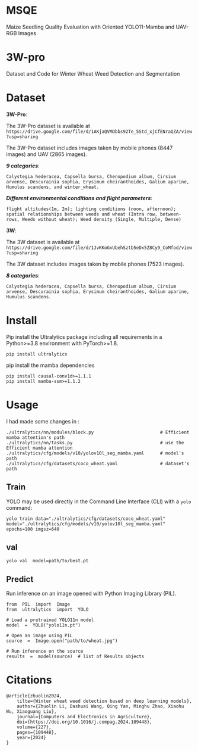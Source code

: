 # MSQE
Maize Seedling Quality Evaluation with Oriented YOLO11-Mamba and UAV-RGB Images
# 3W-pro

Dataset and Code for Winter Wheat Weed Detection and Segmentation

# Dataset
**3W-Pro**: 

The 3W-Pro dataset is available at `https://drive.google.com/file/d/1AKjaQVMObbs92Te_5Std_xjCfENraQZA/view?usp=sharing`

The 3W-Pro dataset includes images taken by mobile phones (8447 images) and UAV (2865 images). 

***9 categories***: 

    Calystegia hederacea, Capsella bursa, Chenopodium album, Cirsium arvense, Descurainia sophia, Erysimum cheiranthoides, Galium aparine, Humulus scandens, and winter_wheat.

***Different environmental conditions and flight parameters***: 

    flight altitudes(1m, 2m); lighting conditions (noon, afternoon); spatial relationships between weeds and wheat (Intra row, between-rows, Weeds without wheat); Weed density (Single, Multiple, Dense)

**3W**: 

The 3W dataset is available at `https://drive.google.com/file/d/1JvKKoGvUbehSztb5eDx5Z8Cy9_CoMfod/view?usp=sharing`

The 3W dataset includes images taken by mobile phones (7523 images). 

***8 categories***: 

    Calystegia hederacea, Capsella bursa, Chenopodium album, Cirsium arvense, Descurainia sophia, Erysimum cheiranthoides, Galium aparine, Humulus scandens.


# Install

Pip install the Ultralytics package including all requirements in a Python>=3.8 environment with PyTorch>=1.8.

    pip install ultralytics
 pip install the mamba dependencies
 
    pip install causal-conv1d>=1.1.1
    pip install mamba-ssm>=1.1.2

# Usage
I had made some changes in :

    ./ultralytics/nn/modules/block.py                         # Efficient mamba attention's path
    ./ultralytics/nn/tasks.py                                 # use the Efficient mamba attention
    ./ultralytics/cfg/models/v10/yolov10l_seg_mamba.yaml      # model's path
    ./ultralytics/cfg/datasets/coco_wheat.yaml                # dataset's path
    
    

## Train

YOLO may be used directly in the Command Line Interface (CLI) with a `yolo` command:

    yolo train data="./ultralytics/cfg/datasets/coco_wheat.yaml" model="./ultralytics/cfg/models/v10/yolov10l_seg_mamba.yaml" epochs=100 imgsz=640
    
## val

    yolo val  model=path/to/best.pt
    
## Predict
Run inference on an image opened with Python Imaging Library (PIL).

    from  PIL  import  Image  
    from  ultralytics  import  YOLO
    
    # Load a pretrained YOLO11n model 
    model  =  YOLO("yolo11n.pt")
     
    # Open an image using PIL  
    source  =  Image.open("path/to/wheat.jpg")
      
    # Run inference on the source  
    results  =  model(source)  # list of Results objects 
# Citations
    @article{zhuolin2024,
        tilte={Winter wheat weed detection based on deep learning models},
        author={Zhuolin Li, Dashuai Wang, Qing Yan, Minghu Zhao, Xiaohu Wu, Xiaoguang Liu},
        journal={Computers and Electronics in Agriculture},
        doi={https://doi.org/10.1016/j.compag.2024.109448},
        volume={227},
        pages={109448},
        year={2024}
    }  
     

